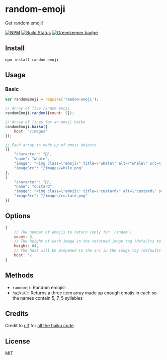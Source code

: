 random-emoji
=================

Get random emoji!

[![NPM](https://nodei.co/npm/random-emoji.png)](https://nodei.co/npm/random-emoji/)
[![Build Status](https://travis-ci.org/lukekarrys/random-emoji.png?branch=master)](https://travis-ci.org/lukekarrys/random-emoji)
[![Greenkeeper badge](https://badges.greenkeeper.io/lukekarrys/random-emoji.svg)](https://greenkeeper.io/)


## Install

`npm install random-emoji`

## Usage

### Basic

```js
var randomEmoji = require('random-emoji');

// Array of five random emoji
randomEmoji.random({count: 5});

// Array of lines for an emoji haiku
randomEmoji.haiku({
    host: '/images'
});

// Each array is made up of emoji objects
[{
    "character": "🐳",
    "name": "whale",
    "image": "<img class=\"emoji\" title=\"whale\" alt=\"whale\" src=\"/images/whale.png\" height=\"64\" />",
    "imageSrc": "/images/whale.png"
},
{
    "character": "🍮",
    "name": "custard",
    "image": "<img class=\"emoji\" title=\"custard\" alt=\"custard\" src=\"/images/custard.png\" height=\"64\" />",
    "imageSrc": "/images/custard.png"
}]
```

## Options

```js
{
    // The number of emojis to return (only for `random`)
    count: 3,
    // The height of each image in the returned image tag (defaults to '64')
    height: 64,
    // The host will be prepened to the src in the image tag (defaults to '/')
    host: '/'
}
```

## Methods

- `random()`: Random emojis!
- `haiku()`: Returns a three item array made up enough emojis in each so the names contain 5, 7, 5 syllables


## Credits

Credit to [nlf](https://github.com/nlf) for [all the haiku code](https://github.com/lukekarrys/emoji-fortune/commit/6de54504f8c505bc66f8ec0df2dfef74b0da248c).


## License

MIT
